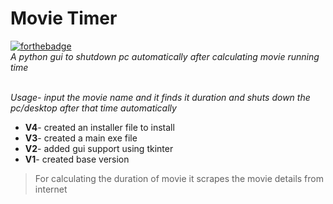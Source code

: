 # Movie Timer
[![forthebadge](https://forthebadge.com/images/badges/fo-real.svg)](https://forthebadge.com)<br>
<i>
A python gui to shutdown pc automatically after calculating movie running time
</i>

<br>
<i>
Usage- input the movie name and it finds it duration and shuts down the pc/desktop after that time automatically</i>
<br>
  
* <b>V4</b>-  created an installer file to install
* <b>V3</b>-  created a main exe file
* <b>V2</b>-  added gui support using tkinter
* <b>V1</b>-  created base version


>For calculating the duration of movie it scrapes the movie details from internet
